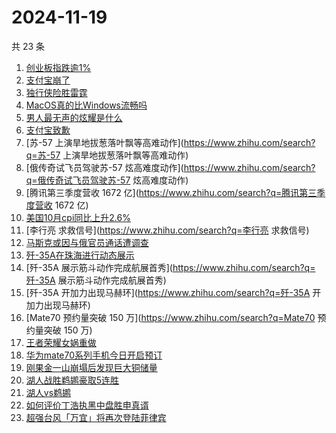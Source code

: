 # 2024-11-19

共 23 条

<!-- BEGIN ZHIHUSEARCH -->
<!-- 最后更新时间 Tue Nov 19 2024 15:12:11 GMT+0800 (China Standard Time) -->
1. [创业板指跌逾1%](https://www.zhihu.com/search?q=创业板指跌逾1%)
1. [支付宝崩了](https://www.zhihu.com/search?q=支付宝崩了)
1. [独行侠险胜雷霆](https://www.zhihu.com/search?q=独行侠险胜雷霆)
1. [MacOS真的比Windows流畅吗](https://www.zhihu.com/search?q=MacOS真的比Windows流畅吗)
1. [男人最无声的炫耀是什么](https://www.zhihu.com/search?q=男人最无声的炫耀是什么)
1. [支付宝致歉](https://www.zhihu.com/search?q=支付宝致歉)
1. [苏-57 上演旱地拔葱落叶飘等高难动作](https://www.zhihu.com/search?q=苏-57 上演旱地拔葱落叶飘等高难动作)
1. [俄传奇试飞员驾驶苏-57 炫高难度动作](https://www.zhihu.com/search?q=俄传奇试飞员驾驶苏-57 炫高难度动作)
1. [腾讯第三季度营收 1672 亿](https://www.zhihu.com/search?q=腾讯第三季度营收 1672 亿)
1. [美国10月cpi同比上升2.6%](https://www.zhihu.com/search?q=美国10月cpi同比上升2.6%)
1. [李行亮 求救信号](https://www.zhihu.com/search?q=李行亮 求救信号)
1. [马斯克或因与俄官员通话遭调查](https://www.zhihu.com/search?q=马斯克或因与俄官员通话遭调查)
1. [歼-35A在珠海进行动态展示](https://www.zhihu.com/search?q=歼-35A在珠海进行动态展示)
1. [歼-35A 展示筋斗动作完成航展首秀](https://www.zhihu.com/search?q=歼-35A 展示筋斗动作完成航展首秀)
1. [歼-35A 开加力出现马赫环](https://www.zhihu.com/search?q=歼-35A 开加力出现马赫环)
1. [Mate70 预约量突破 150 万](https://www.zhihu.com/search?q=Mate70 预约量突破 150 万)
1. [王者荣耀女娲重做](https://www.zhihu.com/search?q=王者荣耀女娲重做)
1. [华为mate70系列手机今日开启预订](https://www.zhihu.com/search?q=华为mate70系列手机今日开启预订)
1. [刚果金一山崩塌后发现巨大铜储量](https://www.zhihu.com/search?q=刚果金一山崩塌后发现巨大铜储量)
1. [湖人战胜鹈鹕豪取5连胜](https://www.zhihu.com/search?q=湖人战胜鹈鹕豪取5连胜)
1. [湖人vs鹈鹕](https://www.zhihu.com/search?q=湖人vs鹈鹕)
1. [如何评价丁浩执黑中盘胜申真谞](https://www.zhihu.com/search?q=如何评价丁浩执黑中盘胜申真谞)
1. [超强台风「万宜」将再次登陆菲律宾](https://www.zhihu.com/search?q=超强台风「万宜」将再次登陆菲律宾)
<!-- END ZHIHUSEARCH -->
